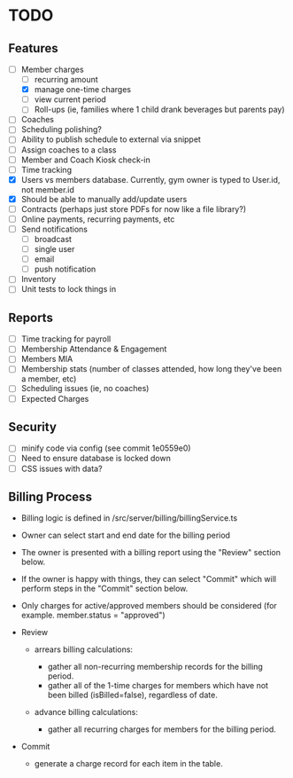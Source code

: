 # TODO

## Features

- [ ] Member charges
    - [ ] recurring amount
    - [x] manage one-time charges
    - [ ] view current period
    - [ ] Roll-ups (ie, families where 1 child drank beverages but parents pay)
- [ ] Coaches
- [ ] Scheduling polishing?
- [ ] Ability to publish schedule to external via snippet
- [ ] Assign coaches to a class
- [ ] Member and Coach Kiosk check-in
- [ ] Time tracking
- [x] Users vs members database. Currently, gym owner is typed to User.id, not member.id
- [x] Should be able to manually add/update users
- [ ] Contracts (perhaps just store PDFs for now like a file library?)
- [ ] Online payments, recurring payments, etc
- [ ] Send notifications
    - [ ] broadcast
    - [ ] single user
    - [ ] email
    - [ ] push notification
- [ ] Inventory
- [ ] Unit tests to lock things in

## Reports

- [ ] Time tracking for payroll
- [ ] Membership Attendance & Engagement
- [ ] Members MIA
- [ ] Membership stats (number of classes attended, how long they've been a member, etc)
- [ ] Scheduling issues (ie, no coaches)
- [ ] Expected Charges

## Security

- [ ] minify code via config (see commit 1e0559e0)
- [ ] Need to ensure database is locked down
- [ ] CSS issues with data?

## Billing Process

- Billing logic is defined in /src/server/billing/billingService.ts
- Owner can select start and end date for the billing period
- The owner is presented with a billing report using the "Review" section below.
- If the owner is happy with things, they can select "Commit" which will perform steps in the "Commit" section below.
- Only charges for active/approved members should be considered (for example. member.status = "approved")

- Review

    - arrears billing calculations:

        - gather all non-recurring membership records for the billing period.
        - gather all of the 1-time charges for members which have not been billed (isBilled=false), regardless of date.

    - advance billing calculations:
        - gather all recurring charges for members for the billing period.

- Commit

    - generate a charge record for each item in the table.
